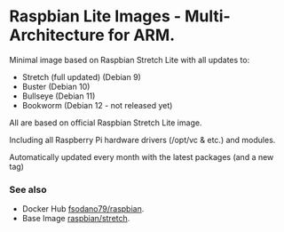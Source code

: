 # Raspbian Lite Images - Multi-Architecture for ARM.

Minimal image based on Raspbian Stretch Lite with all updates to:

- Stretch (full updated) (Debian 9)
- Buster (Debian 10)
- Bullseye (Debian 11)
- Bookworm (Debian 12 - not released yet)

All are based on official Raspbian Stretch Lite image.

Including all Raspberry Pi hardware drivers (/opt/vc & etc.) and modules.

Automatically updated every month with the latest packages (and a new tag)

### See also

* Docker Hub [fsodano79/raspbian](https://hub.docker.com/r/fsodano79/raspbian).
* Base Image [raspbian/stretch](https://hub.docker.com/r/raspbian/stretch).
